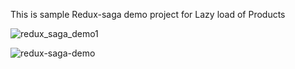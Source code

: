 This is sample Redux-saga demo project for Lazy load of Products

![redux_saga_demo1](https://user-images.githubusercontent.com/80027669/120068886-85b86580-c0b5-11eb-85a4-bfe1edfd2486.gif)

![redux-saga-demo](https://user-images.githubusercontent.com/80027669/120068874-7afdd080-c0b5-11eb-8d80-1a1657c56547.gif)

